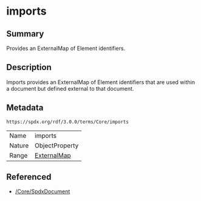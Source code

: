 <!-- Automatically generated by spec-parser v2.1.0 on 2024-06-17T15:44:58.460830+00:00 -->
<!-- SPDX-License-Identifier: Community-Spec-1.0 -->

# imports

## Summary

Provides an ExternalMap of Element identifiers.


## Description

Imports provides an ExternalMap of Element identifiers that are used within a
document but defined external to that document.


## Metadata

`https://spdx.org/rdf/3.0.0/terms/Core/imports`


| | |
|---|---|
| Name | imports |
| Nature | ObjectProperty |
| Range | [ExternalMap](../Classes/ExternalMap.md) |




## Referenced

- [/Core/SpdxDocument](../../Core/Classes/SpdxDocument.md)

